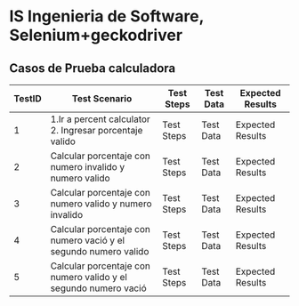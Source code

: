 # IS Ingenieria de Software, Selenium+geckodriver
## Casos de Prueba calculadora
| TestID | Test Scenario | Test Steps | Test Data | Expected Results |
| ------ | ------------- | ---------- | --------- | ---------------- |
| 1 | 1.Ir a percent calculator 2. Ingresar porcentaje valido| Test Steps | Test Data | Expected Results |
| 2 | Calcular porcentaje con numero invalido y numero valido | Test Steps | Test Data | Expected Results |
| 3 | Calcular porcentaje con numero valido y numero invalido | Test Steps | Test Data | Expected Results |
| 4 | Calcular porcentaje con numero vació y el segundo numero valido | Test Steps | Test Data | Expected Results |
| 5 | Calcular porcentaje con numero valido y el segundo numero vació | Test Steps | Test Data | Expected Results |
